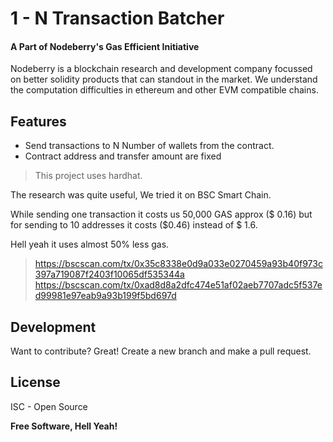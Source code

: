 # 1 - N Transaction Batcher
#### A Part of Nodeberry's Gas Efficient Initiative

Nodeberry is a blockchain research and development company focussed on better solidity products
that can standout in the market. We understand the computation difficulties in ethereum and other EVM compatible chains.



## Features

- Send transactions to N Number of wallets from the contract.
- Contract address and transfer amount are fixed

> This project uses hardhat.

The research was quite useful, We tried it on BSC Smart Chain.

While sending one transaction it costs us 50,000 GAS approx ($ 0.16) but for sending to 10 addresses it costs ($0.46) instead of $ 1.6.

Hell yeah it uses almost 50% less gas.

> https://bscscan.com/tx/0x35c8338e0d9a033e0270459a93b40f973c397a719087f2403f10065df535344a
> https://bscscan.com/tx/0xad8d8a2dfc474e51af02aeb7707adc5f537ed99981e97eab9a93b199f5bd697d

## Development

Want to contribute? Great! Create a new branch and make a pull request.

## License

ISC - Open Source

**Free Software, Hell Yeah!**